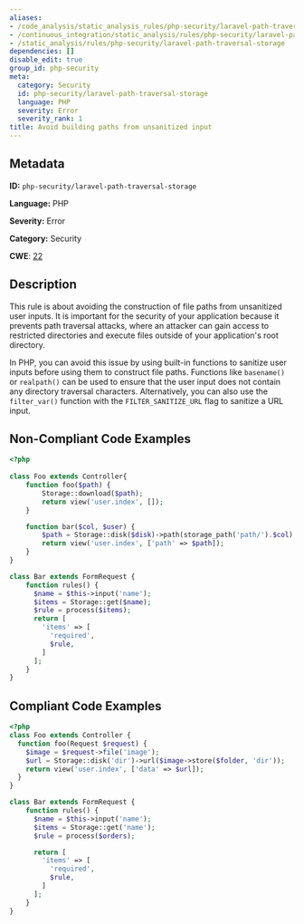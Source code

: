 ```yaml
---
aliases:
- /code_analysis/static_analysis_rules/php-security/laravel-path-traversal-storage
- /continuous_integration/static_analysis/rules/php-security/laravel-path-traversal-storage
- /static_analysis/rules/php-security/laravel-path-traversal-storage
dependencies: []
disable_edit: true
group_id: php-security
meta:
  category: Security
  id: php-security/laravel-path-traversal-storage
  language: PHP
  severity: Error
  severity_rank: 1
title: Avoid building paths from unsanitized input
---
```

<!--  SOURCED FROM https://github.com/DataDog/datadog-static-analyzer-rule-docs -->


## Metadata
**ID:** `php-security/laravel-path-traversal-storage`

**Language:** PHP

**Severity:** Error

**Category:** Security

**CWE**: [22](https://cwe.mitre.org/data/definitions/22.html)

## Description
This rule is about avoiding the construction of file paths from unsanitized user inputs. It is important for the security of your application because it prevents path traversal attacks, where an attacker can gain access to restricted directories and execute files outside of your application's root directory.

In PHP, you can avoid this issue by using built-in functions to sanitize user inputs before using them to construct file paths. Functions like `basename()` or `realpath()` can be used to ensure that the user input does not contain any directory traversal characters. Alternatively, you can also use the `filter_var()` function with the `FILTER_SANITIZE_URL` flag to sanitize a URL input.

## Non-Compliant Code Examples
```php
<?php
 
class Foo extends Controller{
    function foo($path) {
        Storage::download($path);
        return view('user.index', []);
    }

    function bar($col, $user) {
        $path = Storage::disk($disk)->path(storage_path('path/').$col);
        return view('user.index', ['path' => $path]);
    }
}

class Bar extends FormRequest {
    function rules() {
      $name = $this->input('name');
      $items = Storage::get($name);
      $rule = process($items);
      return [
        'items' => [
          'required',
          $rule,
        ]
      ];
    }
}
```

## Compliant Code Examples
```php
<?php
class Foo extends Controller {
  function foo(Request $request) {
    $image = $request->file('image');
    $url = Storage::disk('dir')->url($image->store($folder, 'dir'));
    return view('user.index', ['data' => $url]);
  }
}

class Bar extends FormRequest {
    function rules() {
      $name = $this->input('name');
      $items = Storage::get('name');
      $rule = process($orders);

      return [
        'items' => [
          'required',
          $rule,
        ]
      ];
    }
}
```
